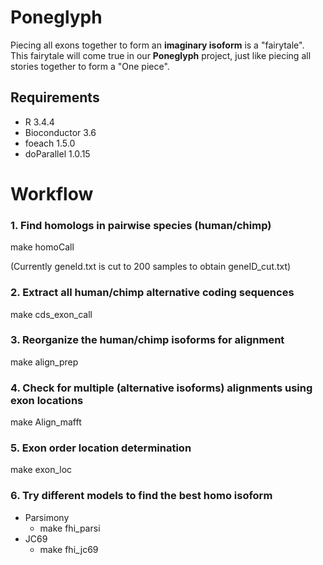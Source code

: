 # Poneglyph
Piecing all exons together to form an **imaginary isoform** is a "fairytale".  
This fairytale will come true in our **Poneglyph** project, just like piecing all stories together to form a "One piece". 

## Requirements
* R 3.4.4
* Bioconductor 3.6
* foeach 1.5.0
* doParallel 1.0.15

# Workflow
### 1. Find homologs in pairwise species (human/chimp) 
make homoCall

(Currently geneId.txt is cut to 200 samples to obtain geneID_cut.txt)

### 2. Extract all human/chimp alternative coding sequences
make cds_exon_call
### 3. Reorganize the human/chimp isoforms for alignment
make align_prep
### 4. Check for multiple (alternative isoforms) alignments using exon locations
make Align_mafft
### 5. Exon order location determination
make exon_loc
### 6. Try different models to find the best homo isoform
* Parsimony
  * make fhi_parsi
* JC69
  * make fhi_jc69

